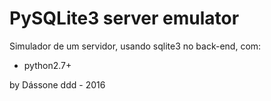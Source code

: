 PySQLite3 server emulator
=========================

Simulador de um servidor, usando sqlite3 no back-end, com:

* python2.7+

by Dássone ddd - 2016
